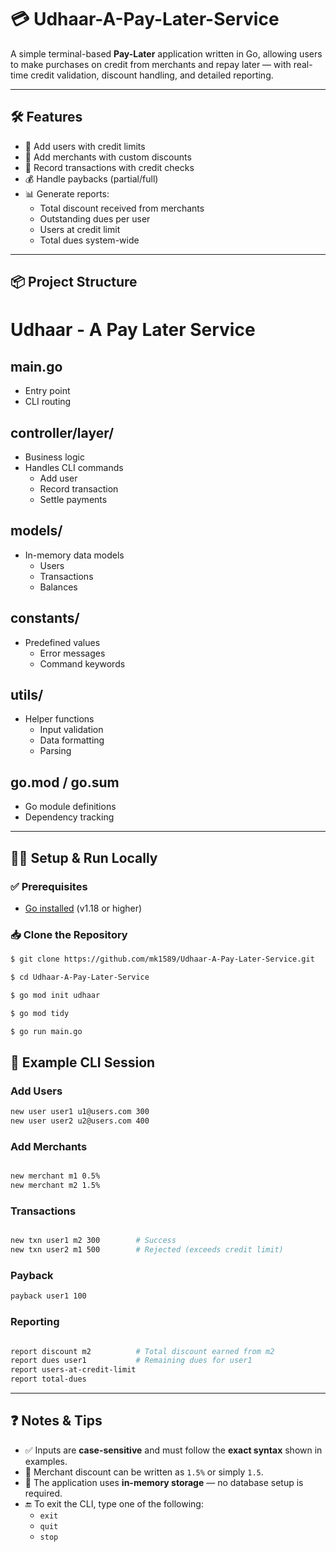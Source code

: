 
# 💳 Udhaar-A-Pay-Later-Service

A simple terminal-based **Pay-Later** application written in Go, allowing users to make purchases on credit from merchants and repay later — with real-time credit validation, discount handling, and detailed reporting.

---

## 🛠️ Features

- 🧍 Add users with credit limits
- 🏬 Add merchants with custom discounts
- 💸 Record transactions with credit checks
- 💰 Handle paybacks (partial/full)
- 📊 Generate reports:
  - Total discount received from merchants
  - Outstanding dues per user
  - Users at credit limit
  - Total dues system-wide

---

## 📦 Project Structure
# Udhaar - A Pay Later Service

## main.go
- Entry point
- CLI routing

## controller/layer/
- Business logic
- Handles CLI commands
  - Add user
  - Record transaction
  - Settle payments

## models/
- In-memory data models
  - Users
  - Transactions
  - Balances

## constants/
- Predefined values
  - Error messages
  - Command keywords

## utils/
- Helper functions
  - Input validation
  - Data formatting
  - Parsing

## go.mod / go.sum
- Go module definitions
- Dependency tracking



---

## 🧑‍💻 Setup & Run Locally

### ✅ Prerequisites
- [Go installed](https://go.dev/doc/install) (v1.18 or higher)

### 📥 Clone the Repository
```bash
$ git clone https://github.com/mk1589/Udhaar-A-Pay-Later-Service.git
```

```bash
$ cd Udhaar-A-Pay-Later-Service
```
```bash
$ go mod init udhaar
```
```bash
$ go mod tidy
```
```bash
$ go run main.go
```

## 📘 Example CLI Session
### Add Users
```bash
new user user1 u1@users.com 300
new user user2 u2@users.com 400
```
### Add Merchants
```bash

new merchant m1 0.5%
new merchant m2 1.5%
```
### Transactions
```bash

new txn user1 m2 300        # Success
new txn user2 m1 500        # Rejected (exceeds credit limit)
```
### Payback
```bash
payback user1 100
```
### Reporting
```bash

report discount m2          # Total discount earned from m2
report dues user1           # Remaining dues for user1
report users-at-credit-limit
report total-dues
```


---

## ❓ Notes & Tips

- ✅ Inputs are **case-sensitive** and must follow the **exact syntax** shown in examples.
- 🧮 Merchant discount can be written as `1.5%` or simply `1.5`.
- 🧠 The application uses **in-memory storage** — no database setup is required.
- 🔚 To exit the CLI, type one of the following:
  - `exit`
  - `quit`
  - `stop`




